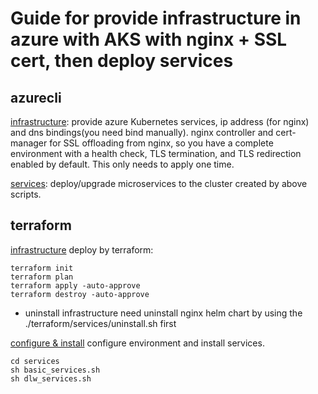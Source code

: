 # Guide for provide infrastructure in azure with AKS with nginx + SSL cert, then deploy services

## azurecli
[infrastructure](./azurecli/infrastructure.sh): provide azure Kubernetes services, ip address (for nginx) and dns bindings(you need bind manually). nginx controller and cert-manager for SSL offloading from nginx, so you have a complete environment with a health check, TLS termination, and TLS redirection enabled by default. This only needs to apply one time.

[services](./azurecli/services.sh): deploy/upgrade microservices to the cluster created by above scripts.


## terraform
[infrastructure](./terraform/) deploy by terraform:

```
terraform init
terraform plan
terraform apply -auto-approve
terraform destroy -auto-approve   
```
* uninstall infrastructure need uninstall nginx helm chart by using the ./terraform/services/uninstall.sh first

[configure & install](./terraform/services/) configure environment and install services.

```
cd services
sh basic_services.sh
sh dlw_services.sh
```
